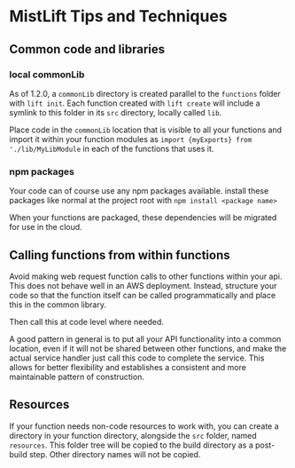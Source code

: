 # MistLift Tips and Techniques

## Common code and libraries
### local commonLib
As of 1.2.0, a `commonLib` directory is created parallel to the `functions` folder with `lift init`.
Each function created with `lift create` will include a symlink to this folder in its `src` directory, locally
called `lib`.

Place code in the `commonLib` location that is visible to all your functions and
import it within your function modules as `import {myExports} from './lib/MyLibModule`
in each of the functions that uses it.


### npm packages
Your code can of course use any npm packages available.
install these packages like normal at the project root with `npm install <package name>`

When your functions are packaged, these dependencies will be migrated for use in the cloud.

## Calling functions from within functions

Avoid making web request function calls to other functions within your api. 
This does not behave well in an AWS deployment.  Instead, structure your code so that
the function itself can be called programmatically and place this in the common library.

Then call this at code level where needed. 

A good pattern in general is to put all your API functionality into a common location,
even if it will not be shared between other functions, and make the actual service
handler just call this code to complete the service.  This allows for better flexibility
and establishes a consistent and more maintainable pattern of construction.

## Resources
If your function needs non-code resources to work with, you can create a directory in your
function directory, alongside the `src` folder, named `resources`.  This folder tree will be copied
to the build directory as a post-build step.  Other directory names will not be copied.

